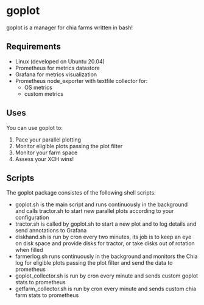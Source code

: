 goplot
=========

goplot is a manager for chia farms written in bash!

Requirements
------------

- Linux (developed on Ubuntu 20.04)
- Prometheus for metrics datastore
- Grafana for metrics visualization
- Prometheus node_exporter with textfile collector for:
   - OS metrics
   - custom metrics

Uses
------------

You can use goplot to:

  1. Pace your parallel plotting
  2. Monitor eligible plots passing the plot filter
  3. Monitor your farm space
  4. Assess your XCH wins!

Scripts
------------

The goplot package consistes of the following shell scripts:

- goplot.sh is the main script and runs continuously in the background and calls tractor.sh to start new parallel plots according to your configuration
- tractor.sh is called by goplot.sh to start a new plot and to log details and send annotations to Grafana
- diskhand.sh is run by cron every two minutes, its job is to keep an eye on disk space and provide disks for tractor, or take disks out of rotation when filled
- farmerlog.sh runs continuously in the background and monitors the Chia log for eligible plots passing the plot filter and send the data to prometheus
- goplot_collector.sh is run by cron every minute and sends custom goplot stats to prometheus
- getfarm_collector.sh is run by cron every minute and sends custom chia farm stats to prometheus
